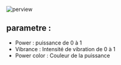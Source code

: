 ![perview](https://ibb.co/PgM5xQh)

## parametre :
- Power : puissance de 0 à 1
- Vibrance : Intensité de vibration de 0 à 1
- Power color : Couleur de la puissance

